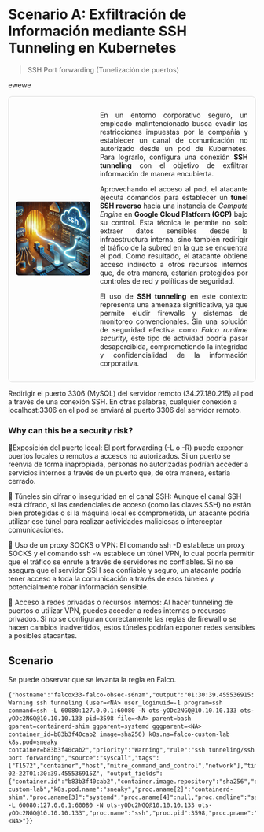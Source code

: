 # Scenario A: Exfiltración de Información mediante SSH Tunneling en Kubernetes

> SSH Port forwarding (Tunelización de puertos)

<!-- <img src="../../assets/memoryDumping.webp" align="center" width="50%" height="50%"/> -->

<!-- <div style="text-align: center;"> -->

ewewe

<div style="display: flex; align-items: center; border: 1px solid #ddd; padding: 15px; border-radius: 8px;">
  <div style="flex: 1;">
    <img src="../../assets/ssh-port-forwarding.webp" style="max-width: 100%; height: auto; border-radius: 5px;" />
  </div>
  <div style="flex: 2; padding-left: 20px; text-align: justify;">
    <p>
      En un entorno corporativo seguro, un empleado malintencionado busca evadir las restricciones impuestas por la compañía y establecer un canal de comunicación no autorizado desde un pod de Kubernetes. Para lograrlo, configura una conexión <strong>SSH tunneling</strong> con el objetivo de exfiltrar información de manera encubierta.
    </p>
    <p>
      Aprovechando el acceso al pod, el atacante ejecuta comandos para establecer un <strong>túnel SSH reverso</strong> hacia una instancia de <em>Compute Engine</em> en <strong>Google Cloud Platform (GCP)</strong> bajo su control. Esta técnica le permite no solo extraer datos sensibles desde la infraestructura interna, sino también redirigir el tráfico de la subred en la que se encuentra el pod. Como resultado, el atacante obtiene acceso indirecto a otros recursos internos que, de otra manera, estarían protegidos por controles de red y políticas de seguridad.
    </p>
    <p>
      El uso de <strong>SSH tunneling</strong> en este contexto representa una amenaza significativa, ya que permite eludir firewalls y sistemas de monitoreo convencionales. Sin una solución de seguridad efectiva como <em>Falco runtime security</em>, este tipo de actividad podría pasar desapercibida, comprometiendo la integridad y confidencialidad de la información corporativa.
    </p>
  </div>
</div>


Redirigir el puerto 3306 (MySQL) del servidor remoto (34.27.180.215) al pod a través de una conexión SSH. En otras palabras, cualquier conexión a localhost:3306 en el pod se enviará al puerto 3306 del servidor remoto.


### Why can this be a security risk?

🔸Exposición del puerto local: El port forwarding (-L o -R) puede exponer puertos locales o remotos a accesos no autorizados. Si un puerto se reenvía de forma inapropiada, personas no autorizadas podrían acceder a servicios internos a través de un puerto que, de otra manera, estaría cerrado.

🔸 Túneles sin cifrar o inseguridad en el canal SSH: Aunque el canal SSH está cifrado, si las credenciales de acceso (como las claves SSH) no están bien protegidas o si la máquina local es comprometida, un atacante podría utilizar ese túnel para realizar actividades maliciosas o interceptar comunicaciones.

🔸 Uso de un proxy SOCKS o VPN: El comando ssh -D establece un proxy SOCKS y el comando ssh -w establece un túnel VPN, lo cual podría permitir que el tráfico se enrute a través de servidores no confiables. Si no se asegura que el servidor SSH sea confiable y seguro, un atacante podría tener acceso a toda la comunicación a través de esos túneles y potencialmente robar información sensible.

🔸 Acceso a redes privadas o recursos internos: Al hacer tunneling de puertos o utilizar VPN, puedes acceder a redes internas o recursos privados. Si no se configuran correctamente las reglas de firewall o se hacen cambios inadvertidos, estos túneles podrían exponer redes sensibles a posibles atacantes.


## Scenario



Se puede observar que se levanta la regla en Falco.

    {"hostname":"falcox33-falco-obsec-s6nzm","output":"01:30:39.455536915: Warning ssh tunneling (user=<NA> user_loginuid=-1 program=ssh command=ssh -L 60080:127.0.0.1:60080 -N ots-yODc2NGQ@10.10.10.133 ots-yODc2NGQ@10.10.10.133 pid=3598 file=<NA> parent=bash gparent=containerd-shim ggparent=systemd gggparent=<NA> container_id=b83b3f40cab2 image=sha256) k8s.ns=falco-custom-lab k8s.pod=sneaky container=b83b3f40cab2","priority":"Warning","rule":"ssh tunneling/ssh port forwarding","source":"syscall","tags":["T1572","container","host","mitre_command_and_control","network"],"time":"2025-02-22T01:30:39.455536915Z", "output_fields": {"container.id":"b83b3f40cab2","container.image.repository":"sha256","evt.time":1740187839455536915,"fd.name":null,"k8s.ns.name":"falco-custom-lab","k8s.pod.name":"sneaky","proc.aname[2]":"containerd-shim","proc.aname[3]":"systemd","proc.aname[4]":null,"proc.cmdline":"ssh -L 60080:127.0.0.1:60080 -N ots-yODc2NGQ@10.10.10.133 ots-yODc2NGQ@10.10.10.133","proc.name":"ssh","proc.pid":3598,"proc.pname":"bash","user.loginuid":-1,"user.name":"<NA>"}}

